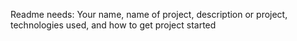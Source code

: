 Readme needs: Your name, name of project, description or project, technologies used, and how to get project started